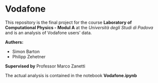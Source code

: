 # Vodafone

This repository is the final project for the course __Laboratory of Computational Physics - Modul A__ at the _Università degli Studi di Padova_ and is an analysis of Vodafone users' data. 

__Authers:__
- Simon Barton
- Philipp Zehetner

__Supervised by__ Professor Marco Zanetti

The actual analysis is contained in the notebook __Vodafone.ipynb__
